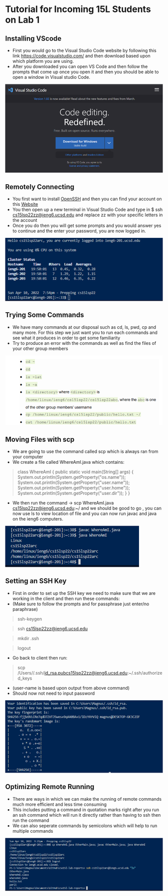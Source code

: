 # Tutorial for Incoming 15L Students on Lab 1

## **Installing VScode** 
* First you would go to the Visual Studio Code website by following this link https://code.visualstudio.com/ and then download based upon which platform you are using.
* After you downloaded you can open VS Code and then follow the prompts that come up once you open it and then you should be able to open a window in Visual studio Code.

![step1](step1.PNG)

## **Remotely Connecting** 
* You first want to install [OpenSSH](https://docs.microsoft.com/en-us/windows-server/administration/openssh/openssh_install_firstuse) and then you can find your account on this [Website](https://docs.microsoft.com/en-us/windows-server/administration/openssh/openssh_install_firstuse)
* You then open up a new terminal in Visual Studio Code and type in $ ssh cs15lsp22zz@ieng6.ucsd.edu and replace zz with your specific letters in the account
* Once you do then you will get some prompts and you would answer yes to continue and the enter your password, you are now logged in.

![step2](step2.PNG)

## **Trying Some Commands**
* We have many commands at our disposal such as cd, ls, pwd, cp and many more. For this step we just want you to run each commands and see what it produces in order to get some familiarity 
* Try to produce an error with the commands as well as find the files of your other group members

![step3](step3.PNG)

## **Moving Files with scp**
* We are going to use the command called scp which is always ran from your computer
* We create a file called WhereAmI.java which contains:
> class WhereAmI {
public static void main(String[] args) {
System.out.println(System.getProperty("os.name"));
System.out.println(System.getProperty("user.name"));
System.out.println(System.getProperty("user.home"));
System.out.println(System.getProperty("user.dir"));
}
}
* We then run the command -> scp WhereAmI.java cs15lsp22zz@ieng6.ucsd.edu:~/ and we should be good to go , you can now use ls to view location of file and you can now run javac and java on the ieng6 computers.

![step4](step4.PNG)

## **Setting an SSH Key**
* First in order to set up the SSH key we need to make sure that we are working in the client and then run these commands:
* (Make sure to follow the prompts and for passphrase just enter/no paraphrase)
> ssh-keygen

> ssh cs15lsp22zz@ieng6.ucsd.edu

>  mkdir .ssh

> logout
* Go back to client then run:
>  scp /Users/<user-name>/.ssh/id_rsa.pubcs15lsp22zz@ieng6.ucsd.edu:~/.ssh/authorized_keys
* (user-name is based upon output from above command)
* Should now not need to input password

![step5](step5.PNG)

## **Optimizing Remote Running**
* There are ways in which we can make the running of remote commands much more efficient and less time consuming
* This includes putting a command in quotation marks right after you run an ssh command which will run it directly rather than having to ssh then run the command
* We can also seperate commands by semicolons which will help to run multiple commands 

![step6](step6.PNG)
